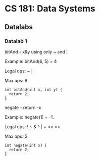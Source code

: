 # CS 181: Data Systems

## Datalabs

### Datalab 1

bitAnd - x&y using only ~ and |

Example: bitAnd(6, 5) = 4

Legal ops: ~ |

Max ops: 8

```
int bitAnd(int x, int y) {
  return 2;
}
```

negate - return -x

Example: negate(1) = -1.

Legal ops: ! ~ & ^ | + << >>

Max ops: 5

```
int negate(int x) {
  return 2;
} 
```
